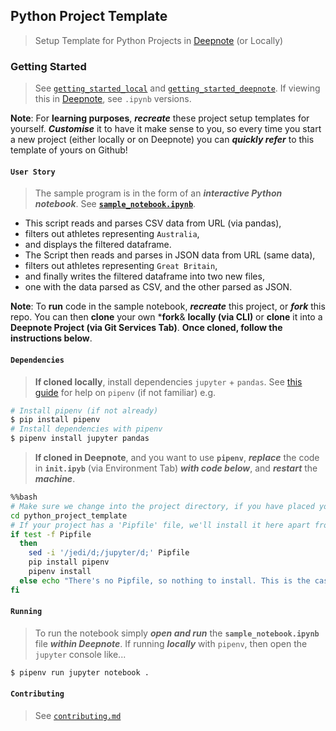 ## Python Project Template

> Setup Template for Python Projects in [Deepnote](https://deepnote.com/) (or Locally)

### Getting Started

> See [```getting_started_local```](./getting_started_local.md) and [```getting_started_deepnote```](./getting_started_deepnote.md). If viewing this in [Deepnote](https://deepnote.com/), see ```.ipynb``` versions.

**Note**: For **learning purposes**, ***recreate*** these project setup templates for yourself. ***Customise*** it to have it make sense to you, so every time you start a new project (either locally or on Deepnote) you can ***quickly refer*** to this template of yours on Github! 

#### ```User Story```

> The sample program is in the form of an ***interactive Python notebook***. See **[```sample_notebook.ipynb```](./sample_notebook.ipynb)**.

+ This script reads and parses CSV data from URL (via pandas),
+ filters out athletes representing ```Australia```,
+ and displays the filtered dataframe.
+ The Script then reads and parses in JSON data from URL (same data),
+ filters out athletes representing ```Great Britain```,
+ and finally writes the filtered dataframe into two new files,
+ one with the data parsed as CSV, and the other parsed as JSON.

**Note**: To **run** code in the sample notebook, ***recreate*** this project, or ***fork*** this repo. You can then **clone** your own ***fork**& **locally (via CLI)** or **clone** it into a **Deepnote Project (via Git Services Tab)**. **Once cloned, follow the instructions below**. 

#### ```Dependencies```

> **If cloned locally**, install dependencies ```jupyter``` + ```pandas```. See [this guide](https://realpython.com/pipenv-guide/) for help on ```pipenv``` (if not familiar) e.g.

```bash
# Install pipenv (if not already)
$ pip install pipenv
# Install dependencies with pipenv
$ pipenv install jupyter pandas
```

> **If cloned in Deepnote**, and you want to use **```pipenv```**, ***replace*** the code in **```init.ipyb```** (via Environment Tab) ***with code below***, and ***restart*** the ***machine***.

```bash
%%bash
# Make sure we change into the project directory, if you have placed your project in the deepnote root directory comment out the line below.
cd python_project_template
# If your project has a 'Pipfile' file, we'll install it here apart from blacklisted packages that interfere with Deepnote (see above).
if test -f Pipfile
  then
    sed -i '/jedi/d;/jupyter/d;' Pipfile
    pip install pipenv
    pipenv install
  else echo "There's no Pipfile, so nothing to install. This is the case with most projects."
fi
```

#### ```Running```

> To run the notebook simply ***open and run*** the **```sample_notebook.ipynb```** file ***within Deepnote***. If running ***locally*** with ```pipenv```, then open the ```jupyter``` console like...

```bash
$ pipenv run jupyter notebook .
```

#### ```Contributing```

> See [```contributing.md```](./contributing.md)

